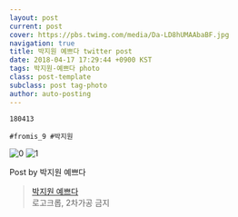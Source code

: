 ```yaml
---
layout: post
current: post
cover: https://pbs.twimg.com/media/Da-LD8hUMAAbaBF.jpg
navigation: true
title: 박지원 예쁘다 twitter post
date: 2018-04-17 17:29:44 +0900 KST
tags: 박지원-예쁘다 photo
class: post-template
subclass: post tag-photo
author: auto-posting
---
```


```  
180413  
  
#fromis_9 #박지원  

```

![0](https://pbs.twimg.com/media/Da-LD8dU8AA_FT2.jpg)
![1](https://pbs.twimg.com/media/Da-LD8hUMAAbaBF.jpg)


Post by 박지원 예쁘다

> [박지원 예쁘다](https://twitter.com/jiwon_is_pretty)  
  로고크롭, 2차가공 금지